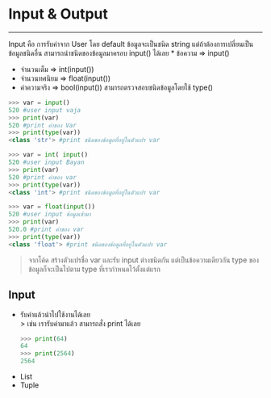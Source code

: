 # Input & Output

---

  Input คือ การรับค่าจาก User โดย default ข้อมูลจะเป็นชนิด string
แต่ถ้าต้องการเปลี่ยนเป็นข้อมูลชนิดอื่น สามารถนำชนิดของข้อมูลมาครอบ input() ได้เลย
	* ข้อความ ⇒ input()
  * จำนวนเต็ม ⇒  int(input()) 
  * จำนวนทศนิยม ⇒ float(input())
  * ค่าความจริง ⇒ bool(input())
สามารถตรวจสอบชนิดข้อมูลโดยใช้ type()
```python
>>> var = input()
520 #user input vaja 
>>> print(var) 
520 #print ค่าของ Var 
>>> print(type(var)) 
<class 'str'> #print ชนิดของข้อมูลที่อยู่ในตัวแปร var

>>> var = int( input() 
520 #user input Bayan 
>>> print(var) 
520 #print ค่าของ var 
>>> print(type(var)) 
<class 'int'> #print ชนิดของข้อมูลที่อยู่ในตัวแปร var

>>> var = float(input()) 
520 #user input ข้อมูลเข้ามา 
>>> print(var) 
520.0 #print ค่าของ var 
>>> print(type(var)) 
<class 'float'> #print ชนิดของข้อมูลที่อยู่ในตัวแปร var
```

> จากโค้ด สร้างตัวแปรชื่อ var และรับ input ต่างชนิดกัน แต่เป็นข้อความเดียวกัน type ของข้อมูลก็จะเป็นไปตาม type ที่เรากำหนดไว้ตั้งแต่แรก

## Input 
<ul>
  <li>รับค่าแล้วนำไปใช้งานได้เลย</li>
  > เช่น เรารับค่ามาแล้ว สามารถสั่ง print ได้เลย
  
```python
>>> print(64)
64
>>> print(2564)
2564
```
  
  <li>List</li>
  <li>Tuple</li>
 </ul>
